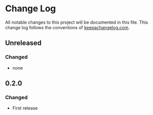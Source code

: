 # Change Log
All notable changes to this project will be documented in this file. This change log follows the conventions of [keepachangelog.com](http://keepachangelog.com/).

## Unreleased
### Changed
- none

## 0.2.0
### Changed
- First release
